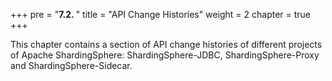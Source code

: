 +++
pre = "<b>7.2. </b>"
title = "API Change Histories"
weight = 2
chapter = true
+++

This chapter contains a section of API change histories of different projects of Apache ShardingSphere: ShardingSphere-JDBC, ShardingSphere-Proxy and ShardingSphere-Sidecar.
